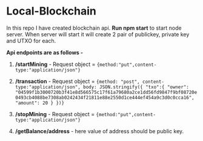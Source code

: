 # Local-Blockchain
In this repo I have created blockchain api.
__Run npm start__ to start node server. When server will start it will create 2 pair of publickey, private key and UTXO for each.

__Api endpoints are as follows -__
1. __/startMining__ - Request object = `{method:"put",content-type:"application/json"}`

2. __/transaction__ - Request object = ```{method: "post", content-type:"application/json", body: JSON.stringify({
    "txo":{
        "owner": "04599f1b3000720b3f41e8d566575c17f61a79680a2ce1dd56fd9847f9bf08720e0493cb4088be7308ab0242434f21811e88e2550d1ce444ef454a9c3d0c0cca16",
        "amount": 20
    }
})}```

3. __/stopMining__ - Request object = `{method:"put",content-type:"application/json"}`

4. __/getBalance/address__ - here value of address should be public key.